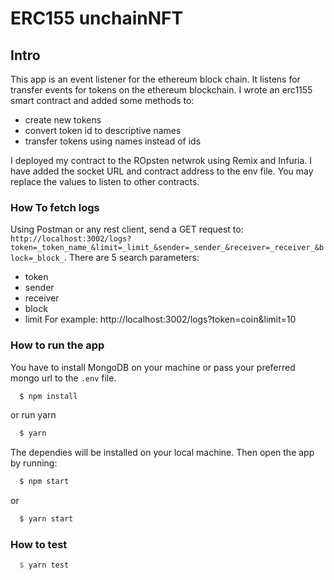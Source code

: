 # ERC155 unchainNFT

## Intro
This app is an event listener for the ethereum block chain. It listens for transfer events for tokens on the ethereum blockchain. I wrote an erc1155 smart contract and added some methods to:
- create new tokens
- convert token id to descriptive names
- transfer tokens using names instead of ids  

I deployed my contract to the ROpsten netwrok using Remix and Infuria. I have added the socket URL and contract address to the env file. You may replace the values to listen to other contracts.

### How To fetch logs
Using Postman or any rest client, send a GET request to: `http://localhost:3002/logs?token=_token_name_&limit=_limit_&sender=_sender_&receiver=_receiver_&block=_block_`. There are 5 search parameters:
- token
- sender
- receiver
- block
- limit
For example: http://localhost:3002/logs?token=coin&limit=10

### How to run the app
You have to install MongoDB on your machine or pass your preferred mongo url to the `.env` file.
```sh
  $ npm install
```
or run yarn
```sh
  $ yarn
```
The dependies will be installed on your local machine. Then open the app by running:
```sh
  $ npm start
```
or
```sh
  $ yarn start
```

### How to test
```hs
  $ yarn test
